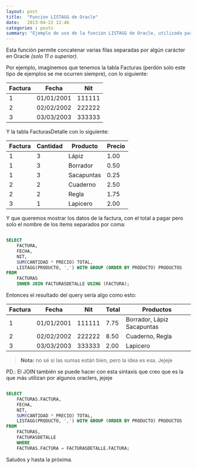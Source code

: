 ```yaml
---
layout: post
title:  "Funcion LISTAGG de Oracle"
date:   2013-04-22 12:46
categories : posts
summary: "Ejemplo de uso de la función LISTAGG de Oracle, utilizada para concatenar registros separados por comas."
---
```


Esta función permite concatenar varias filas separadas por algún carácter en Oracle *(solo 11 o superior)*.

Por ejemplo, imaginemos que tenemos la tabla Facturas (perdón solo este tipo de ejemplos se me ocurren siempre), con lo siguiente:

| Factura |   Fecha    |  Nit   |
|---------|------------|--------|
|    1    | 01/01/2001 | 111111 |
|    2    | 02/02/2002 | 222222 |
|    3    | 03/03/2003 | 333333 |

Y la tabla FacturasDetalle con lo siguiente:

| Factura | Cantidad |  Producto  | Precio |
|---------|----------|------------|--------|
|    1    |    3     | Lápiz      |  1.00  |
|    1    |    3     | Borrador   |  0.50  |
|    1    |    3     | Sacapuntas |  0.25  |
|    2    |    2     | Cuaderno   |  2.50  |
|    2    |    2     | Regla      |  1.75  |
|    3    |    1     | Lapicero   |  2.00  |

Y que queremos mostrar los datos de la factura, con el total a pagar pero solo el nombre de los ítems separados por coma:

```sql

SELECT 
    FACTURA, 
    FECHA, 
    NIT, 
    SUM(CANTIDAD * PRECIO) TOTAL, 
    LISTAGG(PRODUCTO, ',') WITH GROUP (ORDER BY PRODUCTO) PRODUCTOS 
FROM 
    FACTURAS 
    INNER JOIN FACTURASDETALLE USING (FACTURA);

```

Entonces el resultado del query sería algo como esto:

|Factura |   Fecha    |   Nit  | Total |        Productos           |
|--------|------------|--------|-------|----------------------------|
|   1    | 01/01/2001 | 111111 |  7.75 | Borrador, Lápiz Sacapuntas |
|   2    | 02/02/2002 | 222222 |  8.50 | Cuaderno, Regla            |
|   3    | 03/03/2003 | 333333 |  2.00 | Lapicero                   |

> **Nota:** no sé si las sumas están bien, pero la idea es esa. Jejeje

PD.: El JOIN también se puede hacer con esta sintaxis que creo que es la que más utilizan por algunos oraclers, jejeje

```sql

SELECT 
    FACTURAS.FACTURA, 
    FECHA, 
    NIT, 
    SUM(CANTIDAD * PRECIO) TOTAL, 
    LISTAGG(PRODUCTO, ',') WITH GROUP (ORDER BY PRODUCTO) PRODUCTOS 
FROM 
    FACTURAS, 
    FACTURASDETALLE
    WHERE
    FACTURAS.FACTURA = FACTURASDETALLE.FACTURA;

```

Saludos y hasta la próxima.
